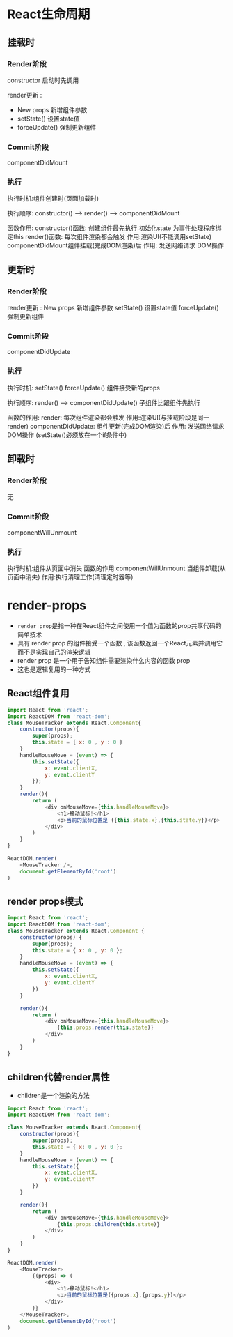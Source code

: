 # React生命周期

## 挂载时
### Render阶段
constructor 启动时先调用

render更新 :
* New props  新增组件参数
* setState()  设置state值
* forceUpdate() 强制更新组件


### Commit阶段
componentDidMount

### 执行
执行时机:组件创建时(页面加载时)

执行顺序: constructor() --> render() --> componentDidMount

函数作用: 
constructor()函数: 创建组件最先执行  初始化state 为事件处理程序绑定this
render()函数: 每次组件渲染都会触发  作用:渲染UI(不能调用setState)
componentDidMount组件挂载(完成DOM渲染)后 作用: 发送网络请求  DOM操作  



## 更新时
### Render阶段
render更新 :
New props  新增组件参数
setState()  设置state值
forceUpdate() 强制更新组件


### Commit阶段
componentDidUpdate


### 执行
执行时机: setState() forceUpdate() 组件接受新的props

执行顺序: render() --> componentDidUpdate()
子组件比跟组件先执行

函数的作用:
render: 每次组件渲染都会触发  作用:渲染UI(与挂载阶段是同一render)
componentDidUpdate: 组件更新(完成DOM渲染)后  作用: 发送网络请求  DOM操作  (setState()必须放在一个if条件中)



## 卸载时
### Render阶段
无


### Commit阶段
componentWillUnmount

### 执行
执行时机:组件从页面中消失
函数的作用:componentWillUnmount 当组件卸载(从页面中消失) 作用:执行清理工作(清理定时器等)


# render-props
* `render prop`是指一种在React组件之间使用一个值为函数的prop共享代码的简单技术
* 具有 render prop 的组件接受一个函数 , 该函数返回一个React元素并调用它而不是实现自己的渲染逻辑
* render prop 是一个用于告知组件需要渲染什么内容的函数 prop
* 这也是逻辑复用的一种方式

## React组件复用
```js
import React from 'react';
import ReactDOM from 'react-dom';
class MouseTracker extends React.Component{
    constructor(props){
        super(props);
        this.state = { x: 0 , y : 0 }
    }
    handleMouseMove = (event) => {
        this.setState({
            x: event.clientX,
            y: event.clientY
        });
    }
    render(){
        return (
            <div onMouseMove={this.handleMouseMove}>
                <h1>移动鼠标!</h1>
                <p>当前的鼠标位置是 ({this.state.x},{this.state.y})</p>
            </div>
        )
    }
}

ReactDOM.render(
    <MouseTracker />,
    document.getElementById('root')
)
```


## render props模式
```js
import React from 'react';
import ReactDOM from 'react-dom';
class MouseTracker extends React.Component {
    constructor(props) {
        super(props);
        this.state = { x: 0 , y: 0 };
    }
    handleMouseMove = (event) => {
        this.setState({
            x: event.clientX,
            y: event.clientY
        })
    }

    render(){
        return (
            <div onMouseMove={this.handleMouseMove}>
                {this.props.render(this.state)}
            </div>
        )
    }
}
```


## children代替render属性
* children是一个渲染的方法

```js
import React from 'react';
import ReactDOM from 'react-dom';

class MouseTracker extends React.Component{
    constructor(props){
        super(props);
        this.state = { x: 0 , y: 0 };
    }
    handleMouseMove = (event) => {
        this.setState({
            x: event.clientX,
            y: event.clientY
        })
    }

    render(){
        return (
            <div onMouseMove={this.handleMouseMove}>
                {this.props.children(this.state)}
            </div>
        )
    }
}

ReactDOM.render(
    <MouseTracker>
        {(props) => (
            <div>
                <h1>移动鼠标!</h1>
                <p>当前的鼠标位置是({props.x},{props.y})</p>
            </div>
        )}
    </MouseTracker>,
    document.getElementById('root')
)

```

